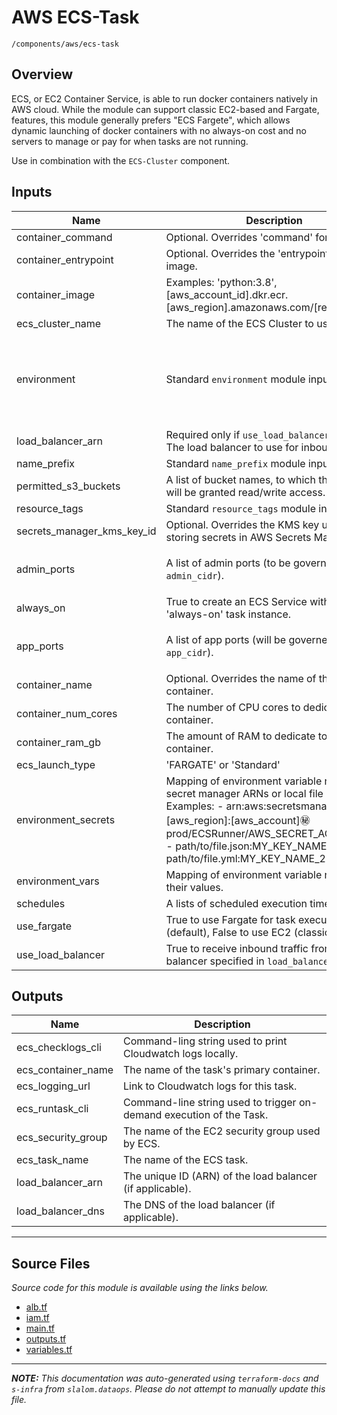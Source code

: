 
# AWS ECS-Task

`/components/aws/ecs-task`

## Overview


ECS, or EC2 Container Service, is able to run docker containers natively in AWS cloud. While the module can support classic EC2-based and Fargate,
features, this module generally prefers "ECS Fargete", which allows dynamic launching of docker containers with no always-on cost and no servers
to manage or pay for when tasks are not running.

Use in combination with the `ECS-Cluster` component.

## Inputs

| Name | Description | Type | Default | Required |
|------|-------------|------|---------|:-----:|
| container\_command | Optional. Overrides 'command' for the image. | `any` | n/a | yes |
| container\_entrypoint | Optional. Overrides the 'entrypoint' for the image. | `any` | n/a | yes |
| container\_image | Examples: 'python:3.8', [aws\_account\_id].dkr.ecr.[aws\_region].amazonaws.com/[repo\_name] | `string` | n/a | yes |
| ecs\_cluster\_name | The name of the ECS Cluster to use. | `string` | n/a | yes |
| environment | Standard `environment` module input. | <pre>object({<br>    vpc_id          = string<br>    aws_region      = string<br>    public_subnets  = list(string)<br>    private_subnets = list(string)<br>  })</pre> | n/a | yes |
| load\_balancer\_arn | Required only if `use_load_balancer` = True. The load balancer to use for inbound traffic. | `string` | n/a | yes |
| name\_prefix | Standard `name_prefix` module input. | `string` | n/a | yes |
| permitted\_s3\_buckets | A list of bucket names, to which the ECS task will be granted read/write access. | `list(string)` | n/a | yes |
| resource\_tags | Standard `resource_tags` module input. | `map(string)` | n/a | yes |
| secrets\_manager\_kms\_key\_id | Optional. Overrides the KMS key used when storing secrets in AWS Secrets Manager. | `string` | n/a | yes |
| admin\_ports | A list of admin ports (to be governed by `admin_cidr`). | `list(string)` | <pre>[<br>  "8080"<br>]</pre> | no |
| always\_on | True to create an ECS Service with a single 'always-on' task instance. | `bool` | `false` | no |
| app\_ports | A list of app ports (will be governed by `app_cidr`). | `list(string)` | <pre>[<br>  "8080"<br>]</pre> | no |
| container\_name | Optional. Overrides the name of the default container. | `string` | `"DefaultContainer"` | no |
| container\_num\_cores | The number of CPU cores to dedicate to the container. | `string` | `"4"` | no |
| container\_ram\_gb | The amount of RAM to dedicate to the container. | `string` | `"8"` | no |
| ecs\_launch\_type | 'FARGATE' or 'Standard' | `string` | `"FARGATE"` | no |
| environment\_secrets | Mapping of environment variable names to secret manager ARNs or local file secrets. Examples:  - arn:aws:secretsmanager:[aws\_region]:[aws\_account]:secret:prod/ECSRunner/AWS\_SECRET\_ACCESS\_KEY  - path/to/file.json:MY\_KEY\_NAME\_1  - path/to/file.yml:MY\_KEY\_NAME\_2 | `map(string)` | `{}` | no |
| environment\_vars | Mapping of environment variable names to their values. | `map(string)` | `{}` | no |
| schedules | A lists of scheduled execution times. | `set(string)` | `[]` | no |
| use\_fargate | True to use Fargate for task execution (default), False to use EC2 (classic). | `bool` | `true` | no |
| use\_load\_balancer | True to receive inbound traffic from the load balancer specified in `load_balancer_arn`. | `bool` | `false` | no |

## Outputs

| Name | Description |
|------|-------------|
| ecs\_checklogs\_cli | Command-ling string used to print Cloudwatch logs locally. |
| ecs\_container\_name | The name of the task's primary container. |
| ecs\_logging\_url | Link to Cloudwatch logs for this task. |
| ecs\_runtask\_cli | Command-line string used to trigger on-demand execution of the Task. |
| ecs\_security\_group | The name of the EC2 security group used by ECS. |
| ecs\_task\_name | The name of the ECS task. |
| load\_balancer\_arn | The unique ID (ARN) of the load balancer (if applicable). |
| load\_balancer\_dns | The DNS of the load balancer (if applicable). |

---------------------

## Source Files

_Source code for this module is available using the links below._

* [alb.tf](alb.tf)
* [iam.tf](iam.tf)
* [main.tf](main.tf)
* [outputs.tf](outputs.tf)
* [variables.tf](variables.tf)

---------------------

_**NOTE:** This documentation was auto-generated using
`terraform-docs` and `s-infra` from `slalom.dataops`.
Please do not attempt to manually update this file._
